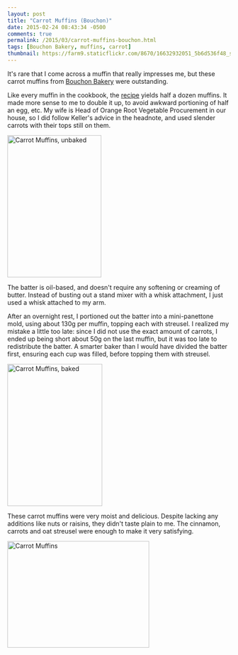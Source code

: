 ```yaml
---
layout: post
title: "Carrot Muffins (Bouchon)"
date: 2015-02-24 08:43:34 -0500
comments: true
permalink: /2015/03/carrot-muffins-bouchon.html
tags: [Bouchon Bakery, muffins, carrot]
thumbnail: https://farm9.staticflickr.com/8670/16632932051_5b6d536f48_s.jpg
---
```


It's rare that I come across a muffin that really impresses me, but
these carrot muffins from [Bouchon Bakery](/tag/bouchon-bakery/)
were outstanding.

Like every muffin in the cookbook, the
[recipe](http://www.npr.org/blogs/thesalt/2013/03/29/175599684/homemade-peeps-and-more-easter-treats-a-la-thomas-keller#muffins)
yields half a dozen muffins. It made more sense to me to double it up,
to avoid awkward portioning of half an egg, etc. My wife is Head of
Orange Root Vegetable Procurement in our house, so I did follow Keller's
advice in the headnote, and used slender carrots with their tops
still on them.

<a href="https://www.flickr.com/photos/gnuf/16011429544" title="Carrot
Muffins, unbaked by Eric Fung, on Flickr"><img
src="https://farm9.staticflickr.com/8577/16011429544_8467f848e9_n.jpg"
width="212" height="320" alt="Carrot Muffins, unbaked"></a>

The batter is oil-based, and doesn't require any softening or
creaming of butter. Instead of busting out a stand mixer with a whisk
attachment, I just used a whisk attached to my arm.

After an overnight rest, I portioned out the batter into a
mini-panettone mold, using about 130g per muffin, topping each with
streusel. I realized my mistake a little too late: since I did not use
the exact amount of carrots, I ended up being short about 50g on the
last muffin, but it was too late to redistribute the batter. A smarter
baker than I would have divided the batter first, ensuring each cup was
filled, before topping them with streusel.

<a href="https://www.flickr.com/photos/gnuf/16632932051" title="Carrot
Muffins, baked by Eric Fung, on Flickr"><img
src="https://farm9.staticflickr.com/8670/16632932051_5b6d536f48_n.jpg"
width="214" height="320" alt="Carrot Muffins, baked"></a>

These carrot muffins were very moist and delicious. Despite lacking
any additions like nuts or raisins, they didn't taste plain to me.
The cinnamon, carrots and oat streusel were enough to make it very
satisfying.

<a href="https://www.flickr.com/photos/gnuf/16608053546" title="Carrot
Muffins by Eric Fung, on Flickr"><img
src="https://farm9.staticflickr.com/8582/16608053546_1eab5dcc88_n.jpg"
width="320" height="240" alt="Carrot Muffins"></a>
